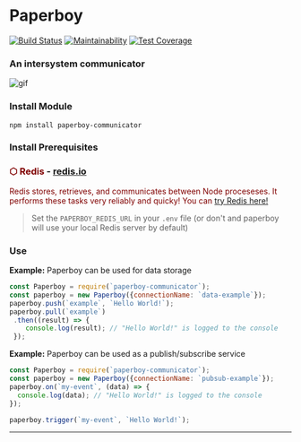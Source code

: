 # Paperboy
[![Build Status](https://travis-ci.org/altereagle/paperboy.svg?branch=master)](https://travis-ci.org/altereagle/paperboy)
[![Maintainability](https://api.codeclimate.com/v1/badges/900b1cc8d6ba2062a8de/maintainability)](https://codeclimate.com/github/altereagle/paperboy/maintainability)
[![Test Coverage](https://api.codeclimate.com/v1/badges/900b1cc8d6ba2062a8de/test_coverage)](https://codeclimate.com/github/altereagle/paperboy/test_coverage)

### An intersystem communicator
![gif](https://media.giphy.com/media/eoUwc3wSwDOvK/giphy.gif)

### Install Module
`npm install paperboy-communicator`

### Install Prerequisites

### <span style="color: maroon;">&#11041; Redis</span> - [redis.io](https://redis.io/)
<span style="color: maroon;">Redis stores, retrieves, and communicates between Node proceseses. It performs these tasks very reliably and quicky!
You can [try Redis here!](http://try.redis.io/)</span>

> Set the `PAPERBOY_REDIS_URL` in your `.env` file (or don't and paperboy will use your local Redis server by default)

### Use
**Example:** Paperboy can be used for data storage
```javascript
const Paperboy = require(`paperboy-communicator`);
const paperboy = new Paperboy({connectionName: `data-example`});
paperboy.push(`example`, `Hello World!`);
paperboy.pull(`example`)
 .then((result) => {
    console.log(result); // "Hello World!" is logged to the console
 });
```

**Example:** Paperboy can be used as a publish/subscribe service
```javascript
const Paperboy = require(`paperboy-communicator`);
const paperboy = new Paperboy({connectionName: `pubsub-example`});
paperboy.on(`my-event`, (data) => {
  console.log(data); // "Hello World!" is logged to the console
});

paperboy.trigger(`my-event`, `Hello World!`);
```
---

